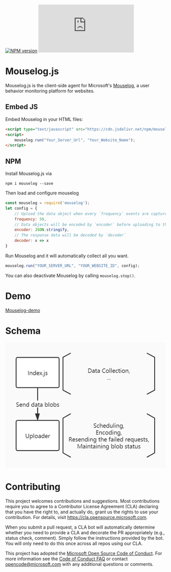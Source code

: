 [![NPM version](https://img.shields.io/npm/v/mouselog)](https://www.npmjs.com/package/mouselog)
![Repo Size](https://img.shields.io/github/repo-size/microsoft/mouselog.js)


Mouselog.js
====

Mouselog.js is the client-side agent for Microsoft's [Mouselog](https://github.com/microsoft/mouselog), a user behavior monitoring platform for websites.

## Embed JS
Embed Mouselog in your HTML files:
```html
<script type="text/javascript" src="https://cdn.jsdelivr.net/npm/mouselog@0.0.5-beta2/mouselog.js"></script>
<script>
    mouselog.run("Your_Server_Url", "Your_Website_Name");
</script>
```

## NPM
Install Mouselog.js via
```
npm i mouselog --save
```

Then load and configure mouselog
```Javascript
const mouselog = require('mouselog');
let config = {
    // Upload the data object when every `frequency` events are captured.
    frequency: 50,
    // Data objects will be encoded by `encoder` before uploading to the server.
    encoder: JSON.stringify,
    // The response data will be decoded by `decoder` 
    decoder: x => x
}
```
Run Mouselog and it will automatically collect all you want.
```Javascript
mouselog.run("YOUR_SERVER_URL", "YOUR_WEBSITE_ID", config);
```

You can also deactivate Mouselog by calling `mouselog.stop()`.

# Demo
[Mouselog-demo](https://github.com/hsluoyz/mouselog-demo)

# Schema

![image](schema.jpg)


# Contributing

This project welcomes contributions and suggestions.  Most contributions require you to agree to a
Contributor License Agreement (CLA) declaring that you have the right to, and actually do, grant us
the rights to use your contribution. For details, visit https://cla.opensource.microsoft.com.

When you submit a pull request, a CLA bot will automatically determine whether you need to provide
a CLA and decorate the PR appropriately (e.g., status check, comment). Simply follow the instructions
provided by the bot. You will only need to do this once across all repos using our CLA.

This project has adopted the [Microsoft Open Source Code of Conduct](https://opensource.microsoft.com/codeofconduct/).
For more information see the [Code of Conduct FAQ](https://opensource.microsoft.com/codeofconduct/faq/) or
contact [opencode@microsoft.com](mailto:opencode@microsoft.com) with any additional questions or comments.
